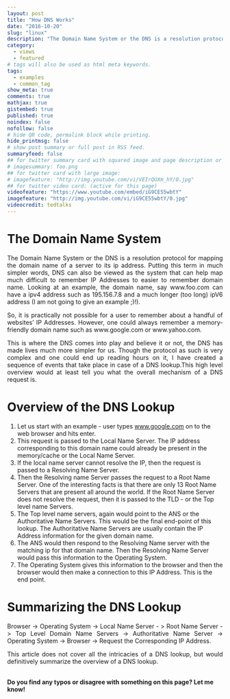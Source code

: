 ```yaml
---
layout: post
title: "How DNS Works"
date: "2016-10-20"
slug: "linux"
description: "The Domain Name System or the DNS is a resolution protocol for mapping the domain name of a server to its ip address. Putting this term in much simpler words, DNS can also be viewed as the system that can help map much difficult to remember IP Addresses to easier to remember domain name. Looking at an example, the domain name, say www.foo.com can have a ipv4 address such as 195.156.7.8 and a much longer (too long) ipV6 address (I am not going to give an example ;)!)."
category:
  - views
  - featured
# tags will also be used as html meta keywords.
tags:
  - examples
  - common_tag
show_meta: true
comments: true
mathjax: true
gistembed: true
published: true
noindex: false
nofollow: false
# hide QR code, permalink block while printing.
hide_printmsg: false
# show post summary or full post in RSS feed.
summaryfeed: false
## for twitter summary card with squared image and page description or page excerpt:
# imagesummary: foo.png
## for twitter card with large image:
# imagefeature: "http://img.youtube.com/vi/VEIrQUXm_hY/0.jpg"
## for twitter video card: (active for this page)
videofeature: "https://www.youtube.com/embed/iG9CE55wbtY"
imagefeature: "http://img.youtube.com/vi/iG9CE55wbtY/0.jpg"
videocredit: tedtalks
---
```

<style>
p {
  text-align: justify
}</style>

<h1>The Domain Name System</h1>

<p>The Domain Name System or the DNS is a resolution protocol for mapping the domain name of a server to its ip address. Putting this term in much simpler words, DNS can also be viewed as the system that can help map much difficult to remember IP Addresses to easier to remember domain name. Looking at an example, the domain name, say www.foo.com can have a ipv4 address such as 195.156.7.8 and a much longer (too long) ipV6 address (I am not going to give an example ;)!).</p>

<p>So, it is practically not possible for a user to remember about a handful of websites’ IP Addresses. However, one could always remember a memory-friendly domain name such as www.google.com or www.yahoo.com.</p>

<p>This is where the DNS comes into play and believe it or not, the DNS has made lives much more simpler for us. Though the protocol as such is very complex and one could end up reading hours on it, I have created a sequence of events that take place in case of a DNS lookup.This high level overview would at least tell you what the overall mechanism of a DNS request is.</p>

<h1> Overview of the DNS Lookup </h1>

1. Let us start with an example - user types www.google.com on to the web browser and hits enter.<br>
2. This request is passed to the Local Name Server.  The IP address corresponding to this domain name could already be present in the memory/cache or the Local Name Server.<br>
3. If the local name server cannot resolve the IP, then the request is passed to a Resolving Name Server.<br>
4. Then the  Resolving name Server passes the request to a Root Name Server. One of the interesting facts is that there are only 13 Root Name Servers that are present all around the world. If the Root Name Server does not resolve the request, then it is passed to the TLD - or the Top level name Servers.<br>
5. The Top level name servers, again would point to the ANS or the Authoritative Name Servers. This would be the final end-point of this lookup. The Authoritative Name Servers are usually contain the IP Address information for the given domain name.<br>
6. The ANS would then respond to the Resolving Name server with the matching ip for that domain name. Then the Resolving Name Server would pass this information to the Operating System.<br>
7. The Operating System gives this information to the browser and then the browser would then make a connection to this IP Address. This is the end point.<br>


<h1>Summarizing the DNS Lookup</h1>

Browser -> Operating System ->  Local Name Server - > Root Name Server  -> Top Level Domain Name Servers -> Authoritative Name Server -> Operating System -> Browser -> Request the Corresponding IP Address.

This article does not cover all the intricacies of a DNS lookup, but would definitively summarize the overview of a DNS lookup.

<br>
<b>Do you find any typos or disagree with something on this page? Let me know!</b>
